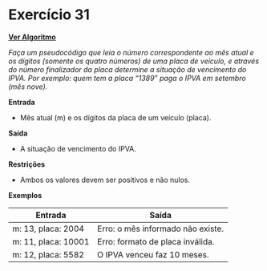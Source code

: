 # Exercício 31

[**Ver Algoritmo**](Algoritmo31.md)

*Faça um pseudocódigo que leia o número correspondente ao mês atual e os dígitos (somente os quatro números) de uma placa de veículo, e através do número finalizador da placa determine a situação de vencimento do IPVA. Por exemplo: quem tem a placa “1389” paga o IPVA em setembro (mês nove).*

**Entrada**
- Mês atual (m) e os dígitos da placa de um veículo (placa).

**Saída**
- A situação de vencimento do IPVA.

**Restrições**
- Ambos os valores devem ser positivos e não nulos.

**Exemplos**

| Entrada              | Saída                        |
| ---------------------| -----------------------------|
| m: 13, placa: 2004   | Erro: o mês informado não existe. |
| m: 11, placa: 10001  | Erro: formato de placa inválida. |
| m: 12, placa: 5582   | O IPVA venceu faz 10 meses.   |
